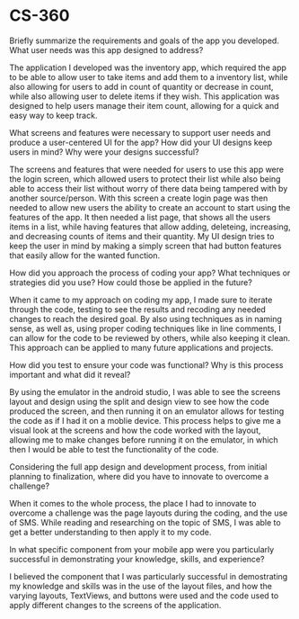 # CS-360

Briefly summarize the requirements and goals of the app you developed. What user needs was this app designed to address?

The application I developed was the inventory app, which required the app to be able to allow user to take items and add them to a inventory list, while also allowing for users to add in count of quantity or decrease in count, while also allowing user to delete items if they wish. This application was designed to help users manage their item count, allowing for a quick and easy way to keep track.

What screens and features were necessary to support user needs and produce a user-centered UI for the app? How did your UI designs keep users in mind? Why were your designs successful?

The screens and features that were needed for users to use this app were the login screen, which allowed users to protect their list while also being able to access their list without worry of there data being tampered with by another source/person. With this screen a create login page was then needed to allow new users the ability to create an account to start using the features of the app. It then needed a list page, that shows all the users items in a list, while having features that allow adding, deleteing, increasing, and decreasing counts of items and their quantity. My UI design tries to keep the user in mind by making a simply screen that had button features that easily allow for the wanted function.

How did you approach the process of coding your app? What techniques or strategies did you use? How could those be applied in the future?

When it came to my approach on coding my app, I made sure to iterate through the code, testing to see the results and recoding any needed changes to reach the desired goal. By also using techniques as in naming sense, as well as, using proper coding techniques like in line comments, I can allow for the code to be reviewed by others, while also keeping it clean. This approach can be applied to many future applications and projects. 

How did you test to ensure your code was functional? Why is this process important and what did it reveal?

By using the emulator in the android studio, I was able to see the screens layout and design using the split and design view to see how the code produced the screen, and then running it on an emulator allows for testing the code as if I had it on a moblie device. This process helps to give me a visual look at the screens and how the code worked with the layout, allowing me to make changes before running it on the emulator, in which then I would be able to test the functionality of the code.

Considering the full app design and development process, from initial planning to finalization, where did you have to innovate to overcome a challenge?

When it comes to the whole process, the place I had to innovate to overcome a challenge was the page layouts during the coding, and the use of SMS. While reading and researching on the topic of SMS, I was able to get a better understanding to then apply it to my code.

In what specific component from your mobile app were you particularly successful in demonstrating your knowledge, skills, and experience?

I believed the component that I was particularly successful in demostrating my knowledge and skills was in the use of the layout files, and how the varying layouts, TextViews, and buttons were used and the code used to apply different changes to the screens of the application.
